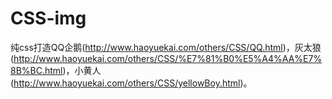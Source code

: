 # CSS-img

纯css打造QQ企鹅(http://www.haoyuekai.com/others/CSS/QQ.html)，灰太狼(http://www.haoyuekai.com/others/CSS/%E7%81%B0%E5%A4%AA%E7%8B%BC.html)，小黄人(http://www.haoyuekai.com/others/CSS/yellowBoy.html)。
